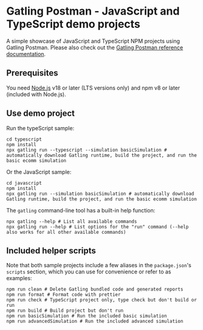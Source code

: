# Gatling Postman - JavaScript and TypeScript demo projects

A simple showcase of JavaScript and TypeScript NPM projects using Gatling Postman.
Please also check out the [Gatling Postman reference documentation](https://docs.gatling.io/reference/script/protocols/postman/).

## Prerequisites

You need [Node.js](https://nodejs.org/en/download) v18 or later (LTS versions only) and npm v8 or later (included with Node.js).

## Use demo project

Run the typeScript sample:

```shell
cd typescript
npm install
npx gatling run --typescript --simulation basicSimulation # automatically download Gatling runtime, build the project, and run the basic ecomm simulation
```

Or the JavaScript sample:

```shell
cd javascript
npm install
npx gatling run --simulation basicSimulation # automatically download Gatling runtime, build the project, and run the basic ecomm simulation
```

The `gatling` command-line tool has a built-in help function:

```shell
npx gatling --help # List all available commands
npx gatling run --help # List options for the "run" command (--help also works for all other available commands)
```

## Included helper scripts

Note that both sample projects include a few aliases in the `package.json`'s `scripts` section, which you can use for convenience or refer to as examples:

```shell
npm run clean # Delete Gatling bundled code and generated reports
npm run format # Format code with prettier
npm run check # TypeScript project only, type check but don't build or run
npm run build # Build project but don't run
npm run basicSimulation # Run the included basic simulation
npm run advancedSimulation # Run the included advanced simulation
```
